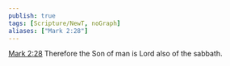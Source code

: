 ```yaml
---
publish: true
tags: [Scripture/NewT, noGraph]
aliases: ["Mark 2:28"]
---
```

[Mark 2:28](https://churchofjesuschrist.org/study/scriptures/nt/mark/2?lang=eng&id=p28#p28) Therefore the Son of man is Lord also of the sabbath.




